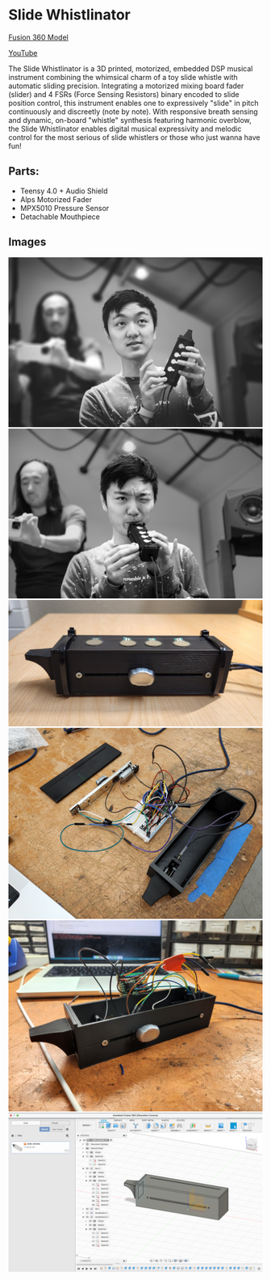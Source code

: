 # Slide Whistlinator

[Fusion 360 Model](https://stanford2145.autodesk360.com/g/shares/SH512d4QTec90decfa6e2cfc4cd1c14c0619)

[YouTube](https://www.youtube.com/watch?v=sxiH_CKzvS0)

The Slide Whistlinator is a 3D printed, motorized, embedded DSP musical instrument combining the whimsical charm of a toy slide whistle with automatic sliding precision.
Integrating a motorized mixing board fader (slider) and 4 FSRs (Force Sensing Resistors) binary encoded to slide position control, 
this instrument enables one to expressively "slide" in pitch continuously and discreetly (note by note). With responsive 
breath sensing and dynamic, on-board "whistle" synthesis featuring harmonic overblow, the Slide Whistlinator enables digital musical expressivity and melodic control for the most serious of slide whistlers or those who just wanna have fun! 


## Parts:
- Teensy 4.0 + Audio Shield
- Alps Motorized Fader 
- MPX5010 Pressure Sensor
- Detachable Mouthpiece

## Images
![slide-whistlinator](images/presentation_main.jpg)
![slide-whistlinator](images/presentation_blow.jpg)
![slide-whistlinator](images/slide_whistlinator.jpg)
![slide-whistlinator](images/slide_whistlinator_internal.jpeg)
![slide-whistlinator](images/slide_whistlinator_open.jpeg)
![slide-whistlinator](images/slide_whistlinator%20%5B3D%5D.png)